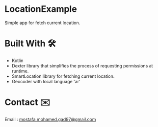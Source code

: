 # LocationExample
Simple app for fetch current location.

# Built With 🛠
- Kotlin
- Dexter library that simplifies the process of requesting permissions at runtime.
- SmartLocation library for fetching current location.
- Geocoder with local language 'ar'

# Contact ✉️
Email : [mostafa.mohamed.gad97@gmail.com](mailto:mostafa.mohamed.gad97@gmail.com)
